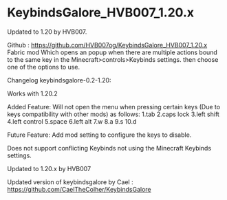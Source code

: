 # KeybindsGalore_HVB007_1.20.x
Updated to 1.20 by HVB007.


Github : https://github.com/HVB007og/KeybindsGalore_HVB007_1.20.x Fabric mod Which opens an popup when there are multiple actions bound to the same key in the Minecraft>controls>Keybinds settings. then choose one of the options to use.

Changelog keybindsgalore-0.2-1.20:

Works with 1.20.2

Added Feature: Will not open the menu when pressing certain keys (Due to keys compatibility with other mods) as follows: 
1.tab 
2.caps lock 
3.left shift 
4.left control 
5.space 
6.left alt 
7.w 
8.a 
9.s 
10.d

Future Feature: Add mod setting to configure the keys to disable.

Does not support conflicting Keybinds not using the Minecraft Keybinds settings.

Updated to 1.20.x by HVB007

Updated version of keybindsgalore by Cael : https://github.com/CaelTheColher/KeybindsGalore
